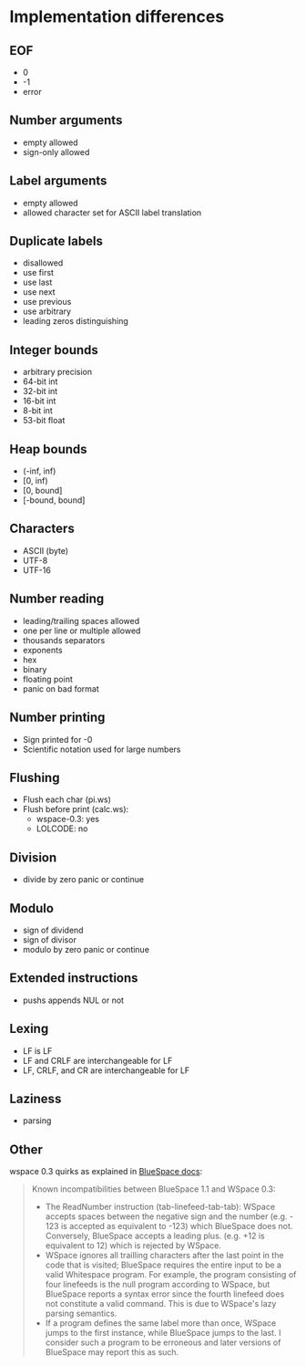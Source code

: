# Implementation differences

## EOF

- 0
- -1
- error

## Number arguments

- empty allowed
- sign-only allowed

## Label arguments

- empty allowed
- allowed character set for ASCII label translation

## Duplicate labels

- disallowed
- use first
- use last
- use next
- use previous
- use arbitrary
- leading zeros distinguishing

## Integer bounds

- arbitrary precision
- 64-bit int
- 32-bit int
- 16-bit int
- 8-bit int
- 53-bit float

## Heap bounds

- (-inf, inf)
- [0, inf)
- [0, bound]
- [-bound, bound]

## Characters

- ASCII (byte)
- UTF-8
- UTF-16

## Number reading

- leading/trailing spaces allowed
- one per line or multiple allowed
- thousands separators
- exponents
- hex
- binary
- floating point
- panic on bad format

## Number printing

- Sign printed for -0
- Scientific notation used for large numbers

## Flushing

- Flush each char (pi.ws)
- Flush before print (calc.ws):
  - wspace-0.3: yes
  - LOLCODE: no

## Division

- divide by zero panic or continue

## Modulo

- sign of dividend
- sign of divisor
- modulo by zero panic or continue

## Extended instructions

- pushs appends NUL or not

## Lexing

- LF is LF
- LF and CRLF are interchangeable for LF
- LF, CRLF, and CR are interchangeable for LF

## Laziness

- parsing

## Other

wspace 0.3 quirks as explained in
[BlueSpace docs](https://cpjsmith.uk/whitespace):

> Known incompatibilities between BlueSpace 1.1 and WSpace 0.3:
>
> - The ReadNumber instruction (tab-linefeed-tab-tab): WSpace accepts
>   spaces between the negative sign and the number (e.g. - 123 is
>   accepted as equivalent to -123) which BlueSpace does not.
>   Conversely, BlueSpace accepts a leading plus. (e.g. +12 is
>   equivalent to 12) which is rejected by WSpace.
> - WSpace ignores all trailling characters after the last point in the
>   code that is visited; BlueSpace requires the entire input to be a
>   valid Whitespace program. For example, the program consisting of
>   four linefeeds is the null program according to WSpace, but
>   BlueSpace reports a syntax error since the fourth linefeed does not
>   constitute a valid command. This is due to WSpace's lazy parsing
>   semantics.
> - If a program defines the same label more than once, WSpace jumps to
>   the first instance, while BlueSpace jumps to the last. I consider
>   such a program to be erroneous and later versions of BlueSpace may
>   report this as such.
